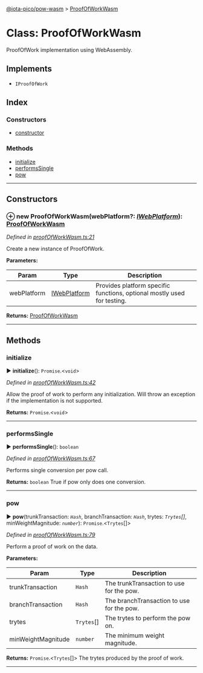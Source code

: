 [@iota-pico/pow-wasm](../README.md) > [ProofOfWorkWasm](../classes/proofofworkwasm.md)



# Class: ProofOfWorkWasm


ProofOfWork implementation using WebAssembly.

## Implements

* `IProofOfWork`

## Index

### Constructors

* [constructor](proofofworkwasm.md#constructor)


### Methods

* [initialize](proofofworkwasm.md#initialize)
* [performsSingle](proofofworkwasm.md#performssingle)
* [pow](proofofworkwasm.md#pow)



---
## Constructors
<a id="constructor"></a>


### ⊕ **new ProofOfWorkWasm**(webPlatform?: *[IWebPlatform](../interfaces/iwebplatform.md)*): [ProofOfWorkWasm](proofofworkwasm.md)


*Defined in [proofOfWorkWasm.ts:21](https://github.com/iotaeco/iota-pico-pow-wasm/blob/fa5a962/src/proofOfWorkWasm.ts#L21)*



Create a new instance of ProofOfWork.


**Parameters:**

| Param | Type | Description |
| ------ | ------ | ------ |
| webPlatform | [IWebPlatform](../interfaces/iwebplatform.md)   |  Provides platform specific functions, optional mostly used for testing. |





**Returns:** [ProofOfWorkWasm](proofofworkwasm.md)

---


## Methods
<a id="initialize"></a>

###  initialize

► **initialize**(): `Promise`.<`void`>



*Defined in [proofOfWorkWasm.ts:42](https://github.com/iotaeco/iota-pico-pow-wasm/blob/fa5a962/src/proofOfWorkWasm.ts#L42)*



Allow the proof of work to perform any initialization. Will throw an exception if the implementation is not supported.




**Returns:** `Promise`.<`void`>





___

<a id="performssingle"></a>

###  performsSingle

► **performsSingle**(): `boolean`



*Defined in [proofOfWorkWasm.ts:67](https://github.com/iotaeco/iota-pico-pow-wasm/blob/fa5a962/src/proofOfWorkWasm.ts#L67)*



Performs single conversion per pow call.




**Returns:** `boolean`
True if pow only does one conversion.






___

<a id="pow"></a>

###  pow

► **pow**(trunkTransaction: *`Hash`*, branchTransaction: *`Hash`*, trytes: *`Trytes`[]*, minWeightMagnitude: *`number`*): `Promise`.<`Trytes`[]>



*Defined in [proofOfWorkWasm.ts:79](https://github.com/iotaeco/iota-pico-pow-wasm/blob/fa5a962/src/proofOfWorkWasm.ts#L79)*



Perform a proof of work on the data.


**Parameters:**

| Param | Type | Description |
| ------ | ------ | ------ |
| trunkTransaction | `Hash`   |  The trunkTransaction to use for the pow. |
| branchTransaction | `Hash`   |  The branchTransaction to use for the pow. |
| trytes | `Trytes`[]   |  The trytes to perform the pow on. |
| minWeightMagnitude | `number`   |  The minimum weight magnitude. |





**Returns:** `Promise`.<`Trytes`[]>
The trytes produced by the proof of work.






___


